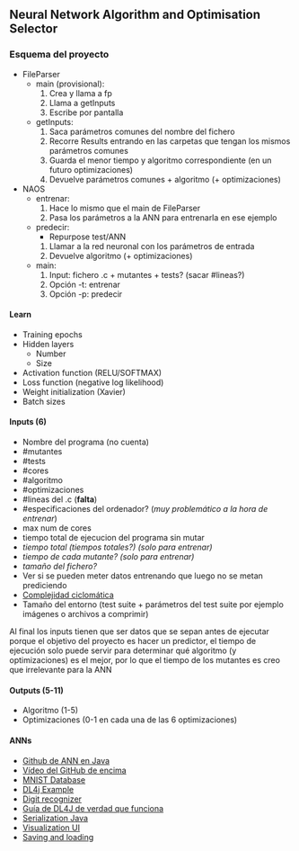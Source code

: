 ## Neural Network Algorithm and Optimisation Selector

### Esquema del proyecto
 - FileParser
    - main (provisional):
        1. Crea y llama a fp
        2. Llama a getInputs
        3. Escribe por pantalla
    - getInputs:
        1. Saca parámetros comunes del nombre del fichero
        2. Recorre Results entrando en las carpetas que tengan los mismos parámetros comunes
        3. Guarda el menor tiempo y algoritmo correspondiente (en un futuro optimizaciones)
        4. Devuelve parámetros comunes + algoritmo (+ optimizaciones)
 - NAOS
    - entrenar:
        1. Hace lo mismo que el main de FileParser
        2. Pasa los parámetros a la ANN para entrenarla en ese ejemplo
    - predecir:
        - Repurpose test/ANN
        1. Llamar a la red neuronal con los parámetros de entrada
        2. Devuelve algoritmo (+ optimizaciones)
    - main:
        1. Input: fichero .c + mutantes + tests? (sacar #lineas?)
        2. Opción -t: entrenar
        3. Opción -p: predecir

#### Learn
 - Training epochs
 - Hidden layers
    - Number
    - Size
 - Activation function (RELU/SOFTMAX)
 - Loss function (negative log likelihood)
 - Weight initialization (Xavier)
 - Batch sizes

#### Inputs (6)
 - Nombre del programa (no cuenta)
 - #mutantes
 - #tests
 - #cores
 - #algoritmo
 - #optimizaciones
 - #lineas del .c (**falta**)
 - #especificaciones del ordenador? (*muy problemático a la hora de entrenar*)
 - max num de cores
 - tiempo total de ejecucion del programa sin mutar
 - *tiempo total (tiempos totales?) (solo para entrenar)*
 - *tiempo de cada mutante? (solo para entrenar)*
 - *tamaño del fichero?*
 - Ver si se pueden meter datos entrenando que luego no se metan prediciendo
 - [Complejidad ciclomática](https://github.com/ideadapt/metriculator)
 - Tamaño del entorno (test suite + parámetros del test suite por ejemplo imágenes o archivos a comprimir)

Al final los inputs tienen que ser datos que se sepan antes de ejecutar porque el objetivo del proyecto es hacer un predictor, el tiempo de ejecución solo puede servir para determinar qué algoritmo (y optimizaciones) es el mejor, por lo que el tiempo de los mutantes es creo que irrelevante para la ANN

#### Outputs (5-11)
 - Algoritmo (1-5)
 - Optimizaciones (0-1 en cada una de las 6 optimizaciones)


#### ANNs
 - [Github de ANN en Java](https://github.com/yacineMahdid/artificial-intelligence-and-machine-learning/tree/master/Neural%20Network%20from%20Scratch%20in%20Java/src)
 - [Vídeo del GitHub de encima](https://www.youtube.com/watch?v=1DIu7D98dGo)
 - [MNIST Database](http://yann.lecun.com/exdb/mnist/)
 - [DL4j Example](https://towardsdatascience.com/part-5-training-the-network-to-read-handwritten-digits-c2288f1a2de3)
 - [Digit recognizer](https://itnext.io/building-a-handwritten-digit-recognizer-in-java-4eca4014eb2f)
 - [Guía de DL4J de verdad que funciona](https://www.rcp-vision.com/build-your-first-neural-network-with-eclipse-deeplearning4j/)
 - [Serialization Java](https://www.tutorialspoint.com/java/java_serialization.htm)
 - [Visualization UI](https://deeplearning4j.konduit.ai/deeplearning4j/how-to-guides/tuning-and-training/visualization)
 - [Saving and loading](https://deeplearning4j.konduit.ai/deeplearning4j/reference/saving-and-loading-models)